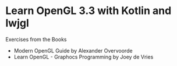 # Learn OpenGL 3.3 with Kotlin and lwjgl

Exercises from the Books 
 * Modern OpenGL Guide by Alexander Overvoorde
 * Learn OpenGL - Graphocs Programming by Joey de Vries
